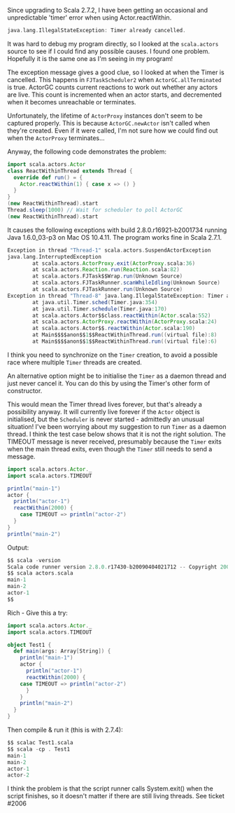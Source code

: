 Since upgrading to Scala 2.7.2, I have been getting an occasional and unpredictable 'timer' error when using Actor.reactWithin.

```scala
java.lang.IllegalStateException: Timer already cancelled.
```

It was hard to debug my program directly, so I looked at the `scala.actors` source to see if I could find any possible causes. I found one problem. Hopefully it is the same one as I'm seeing in my program!

The exception message gives a good clue, so I looked at when the Timer is cancelled.
This happens in `FJTaskScheduler2` when `ActorGC.allTerminated` is true.
ActorGC counts current reactions to work out whether any actors are live.
This count is incremented when an actor starts,
and decremented when it becomes unreachable or terminates.

Unfortunately, the lifetime of `ActorProxy` instances don't seem to be captured properly.
This is because `ActorGC.newActor` isn't called when they're created.
Even if it were called, I'm not sure how we could find out when the `ActorProxy` terminates...

Anyway, the following code demonstrates the problem:

```scala
import scala.actors.Actor
class ReactWithinThread extends Thread {
  override def run() = {
    Actor.reactWithin(1) { case x => () }
  }
}
(new ReactWithinThread).start
Thread.sleep(1000) // Wait for scheduler to poll ActorGC
(new ReactWithinThread).start
```

It causes the following exceptions with build 2.8.0.r16921-b2001734 running Java 1.6.0_03-p3 on Mac OS 10.4.11. The program works fine in Scala 2.7.1.

```scala
Exception in thread "Thread-1" scala.actors.SuspendActorException
java.lang.InterruptedException
        at scala.actors.ActorProxy.exit(ActorProxy.scala:36)
        at scala.actors.Reaction.run(Reaction.scala:82)
        at scala.actors.FJTask$$Wrap.run(Unknown Source)
        at scala.actors.FJTaskRunner.scanWhileIdling(Unknown Source)
        at scala.actors.FJTaskRunner.run(Unknown Source)
Exception in thread "Thread-8" java.lang.IllegalStateException: Timer already cancelled.
        at java.util.Timer.sched(Timer.java:354)
        at java.util.Timer.schedule(Timer.java:170)
        at scala.actors.Actor$$class.reactWithin(Actor.scala:552)
        at scala.actors.ActorProxy.reactWithin(ActorProxy.scala:24)
        at scala.actors.Actor$$.reactWithin(Actor.scala:190)
        at Main$$$$anon$$1$$ReactWithinThread.run((virtual file):8)
        at Main$$$$anon$$1$$ReactWithinThread.run((virtual file):6)
```
I think you need to synchronize on the `Timer` creation, to avoid a possible race where multiple `Timer` threads are created.

An alternative option might be to initialise the `Timer` as a daemon thread and just never cancel it. You can do this by using the Timer's other form of constructor.

This would mean the Timer thread lives forever, but that's already a possibility anyway. It will currently live forever if the `Actor` object is initialised, but the `Scheduler` is never started - admittedly an unusual situation!
I've been worrying about my suggestion to run `Timer` as a daemon thread. I think the test case below shows that it is not the right solution. The TIMEOUT message is never received, presumably because the `Timer` exits when the main thread exits, even though the `Timer` still needs to send a message.

```scala
import scala.actors.Actor._
import scala.actors.TIMEOUT

println("main-1")
actor {
  println("actor-1")
  reactWithin(2000) {
    case TIMEOUT => println("actor-2")
  }
}
println("main-2")
```

Output:

```scala
$$ scala -version
Scala code runner version 2.8.0.r17430-b20090404021712 -- Copyright 2002-2009, LAMP/EPFL
$$ scala actors.scala 
main-1
main-2
actor-1
$$
```
Rich - Give this a try:
```scala
import scala.actors.Actor._
import scala.actors.TIMEOUT

object Test1 {
  def main(args: Array[String]) {
    println("main-1")
    actor {
      println("actor-1")
      reactWithin(2000) {
	case TIMEOUT => println("actor-2")
      }
    }
    println("main-2")
  }
}

```
Then compile & run it (this is with 2.7.4):
```scala
$$ scalac Test1.scala
$$ scala -cp . Test1
main-1
main-2
actor-1
actor-2
```
I think the problem is that the script runner calls System.exit() when the script finishes, so it doesn't matter if there are still living threads.
See ticket #2006

